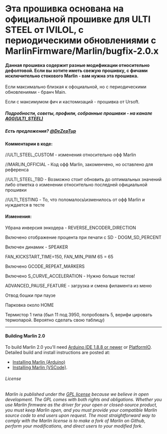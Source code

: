 # Эта прошивка основана на официальной прошивке для ULTI STEEL от IVILOL, с периодическими обновлениями с MarlinFirmware/Marlin/bugfix-2.0.x
#### Данная прошивка содержит разные модификации относительно дефолтовой. Если вы хотите иметь свежую прошивку, с фичами исключительно стокового Marlin - вам нужна эта прошивка.
Если максимально близкая к офоциальной, но с периодическими обновлениями - бранч Main.

Если с максимумом фич и кастомизаций - прошивка от Ursoft.

##### Подробности, советы, профили, собранные прошивки - на канале [AGG(ULTI_STEEL)](https://t.me/AGG_ULTI_Steel)
##### Есть предложения? [@DeZepTup](https://t.me/DeZepTup)
#### Комментарии в коде:
//ULTI_STEEL_CUSTOM - изменения относительно офф Marlin

//MARLIN_OFFICIAL - Код офф Marlin, закоменчено, но оставлено для референса

//ULTI_STEEL_TBD - Возможно стоит обновить до оптимальных значений либо отметка о изменении относительно последней официальной прошивки

//ULTI_TESTING - То, что поломалось\изменилось от офф Marlin и нуждается в тесте

#### Изменения:
Убрана инверсия энкодера - REVERSE_ENCODER_DIRECTION

Включено отображение процента при печати с SD - DOGM_SD_PERCENT

Включен динамик - SPEAKER

FAN_KICKSTART_TIME=150, FAN_MIN_PWM 65 = 65

Включено GCODE_REPEAT_MARKERS

Включено S_CURVE_ACCELERATION - Нужно больше тестов!

ADVANCED_PAUSE_FEATURE - загрузка и смена филамента из меню

Отвод бошки при паузе

Парковка около HOME

Термистор 1 типа (был 11 под 3950, попробовать 5, верифи цировать термопарой. Вероятно сделать свою таблицу)

------



#### Building Marlin 2.0

To build Marlin 2.0 you'll need [Arduino IDE 1.8.8 or newer](https://www.arduino.cc/en/main/software) or [PlatformIO](http://docs.platformio.org/en/latest/ide.html#platformio-ide). Detailed build and install instructions are posted at:

  - [Installing Marlin (Arduino)](http://marlinfw.org/docs/basics/install_arduino.html)
  - [Installing Marlin (VSCode)](http://marlinfw.org/docs/basics/install_platformio_vscode.html).

###### License

###### Marlin is published under the [GPL license](/LICENSE) because we believe in open development. The GPL comes with both rights and obligations. Whether you use Marlin firmware as the driver for your open or closed-source product, you must keep Marlin open, and you must provide your compatible Marlin source code to end users upon request. The most straightforward way to comply with the Marlin license is to make a fork of Marlin on Github, perform your modifications, and direct users to your modified fork.
